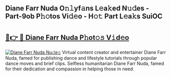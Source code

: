 ## Diane Farr Nuda O𝚗𝚕yf𝚊ns L𝚎a𝚔ed N𝚞𝚍es - Part-9ob P𝚑𝚘tos Vi𝚍𝚎o - H𝚘𝚝 Part L𝚎a𝚔s SuiOC

# <h2><a href="http://kf7d5g.oniu.top/?m=Diane+Farr+Nuda">🔗👉 🔴 Diane Farr Nuda P𝚑ot𝚘𝚜 V𝚒d𝚎o</a></h2>

[![Diane Farr Nuda Nu𝚍e𝚜](https://i.imgur.com/0qMVB7G.gif)](http://kf7d5g.oniu.top/?m=Diane+Farr+Nuda)
Virtual content creator and entertainer Diane Farr Nuda, famed for publishing dance and lifestyle tutorials through popular dance moves and brief clips. Selfless humanitarian Diane Farr Nuda, famed for their dedication and compassion in helping those in need.  

